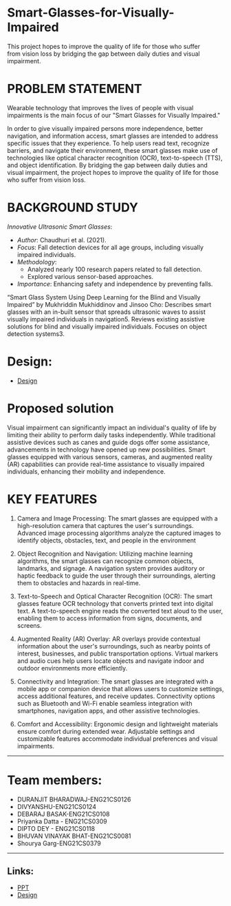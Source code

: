 # Smart-Glasses-for-Visually-Impaired

This project hopes to improve the quality of life for those who suffer from vision loss by bridging the gap between daily duties and visual impairment.


# PROBLEM STATEMENT
Wearable technology that improves the lives of people with visual impairments is the main focus of our "Smart Glasses for Visually Impaired." 

In order to give visually impaired persons more independence, better navigation, and information access, smart glasses are intended to address specific issues that they experience. To help users read text, recognize barriers, and navigate their environment, these smart glasses make use of technologies like optical character recognition (OCR), text-to-speech (TTS), and object identification. By bridging the gap between daily duties and visual impairment, the project hopes to improve the quality of life for those who suffer from vision loss.

# BACKGROUND STUDY

*Innovative Ultrasonic Smart Glasses*:
   - *Author*: Chaudhuri et al. (2021).
   - *Focus*: Fall detection devices for all age groups, including visually impaired individuals.
   - *Methodology*:
     - Analyzed nearly 100 research papers related to fall detection.
     - Explored various sensor-based approaches.
   - *Importance*: Enhancing safety and independence by preventing falls.

“Smart Glass System Using Deep Learning for the Blind and Visually Impaired” by Mukhriddin Mukhiddinov and Jinsoo Cho:
Describes smart glasses with an in-built sensor that spreads ultrasonic waves to assist visually impaired individuals in navigation5.
Reviews existing assistive solutions for blind and visually impaired individuals.
Focuses on object detection systems3.

# Design:
- [Design](https://a360.co/3IRWaFf)


# Proposed solution

Visual impairment can significantly impact an individual's quality of life by limiting their ability to perform daily tasks independently. While traditional assistive devices such as canes and guide dogs offer some assistance, advancements in technology have opened up new possibilities. Smart glasses equipped with various sensors, cameras, and augmented reality (AR) capabilities can provide real-time assistance to visually impaired individuals, enhancing their mobility and independence.

# KEY FEATURES

1. Camera and Image Processing:
The smart glasses are equipped with a high-resolution camera that captures the user's surroundings.
Advanced image processing algorithms analyze the captured images to identify objects, obstacles, text, and people in the environment

2. Object Recognition and Navigation:
Utilizing machine learning algorithms, the smart glasses can recognize common objects, landmarks, and signage.
A navigation system provides auditory or haptic feedback to guide the user through their surroundings, alerting them to obstacles and hazards in real-time.

3. Text-to-Speech and Optical Character Recognition (OCR):
The smart glasses feature OCR technology that converts printed text into digital text.
A text-to-speech engine reads the converted text aloud to the user, enabling them to access information from signs, documents, and screens.

4. Augmented Reality (AR) Overlay:
AR overlays provide contextual information about the user's surroundings, such as nearby points of interest, businesses, and public transportation options.
Virtual markers and audio cues help users locate objects and navigate indoor and outdoor environments more efficiently.

5. Connectivity and Integration:
The smart glasses are integrated with a mobile app or companion device that allows users to customize settings, access additional features, and receive updates.
Connectivity options such as Bluetooth and Wi-Fi enable seamless integration with smartphones, navigation apps, and other assistive technologies.

6. Comfort and Accessibility:
Ergonomic design and lightweight materials ensure comfort during extended wear.
Adjustable settings and customizable features accommodate individual preferences and visual impairments.

---------------------------------------------------------------------------------------------------------------------------------------------------------------
# Team members:
- DURANJIT BHARADWAJ-ENG21CS0126
- DIVYANSHU-ENG21CS0124
- DEBARAJ BASAK-ENG21CS0108
- Priyanka Datta - ENG21CS0309
- DIPTO DEY - ENG21CS0118
- BHUVAN VINAYAK BHAT-ENG21CS0081
- Shourya Garg-ENG21CS0379
-----------------------------------------------------------------------------------------------------------------------------------------------------------------

## Links:
- [PPT](https://www.canva.com/design/DAF_NoWUpu0/HDrL0xVAEew0XCDKkPs84Q/view?utm_content=DAF_NoWUpu0&utm_campaign=designshare&utm_medium=link&utm_source=editor)
- [Design](https://a360.co/3IRWaFf)
